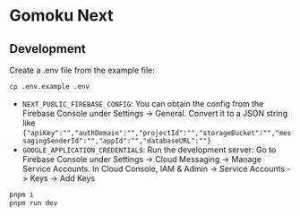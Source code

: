 # Gomoku Next

## Development

Create a .env file from the example file:

```bash
cp .env.example .env
```

- `NEXT_PUBLIC_FIREBASE_CONFIG`: You can obtain the config from the Firebase Console under Settings -> General. Convert it to a JSON string like `{"apiKey":"","authDomain":"","projectId":"","storageBucket":"","messagingSenderId":"","appId":"","databaseURL":""}`
- `GOOGLE_APPLICATION_CREDENTIALS`: Run the development server: Go to Firebase Console under Settings -> Cloud Messaging -> Manage Service Accounts. In Cloud Console, IAM & Admin -> Service Accounts -> Keys -> Add Keys

```bash
pnpm i
pnpm run dev
```
